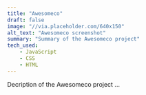 ```yaml
---
title: "Awesomeco"
draft: false
image: "//via.placeholder.com/640x150"
alt_text: "Awesomeco screenshot"
summary: "Summary of the Awesomeco project"
tech_used:
    - JavaScript
    - CSS
    - HTML
---
```


Decription of the Awesomeco project ...
